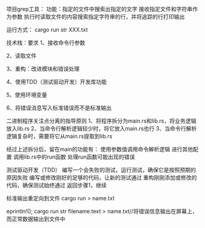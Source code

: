 项目grep工具：
功能：指定的文件中搜索出指定的文字
接收指定文件和字符串作为参数
执行时读取文件的内容搜索指定字符串的行，并将追踪的行打印输出

运行方式：
cargo run str XXX.txt


技术栈：要求
1、接收命令行参数

2、读取文件

3、重构：改进模块和错误处理

4、使用TDD（测试驱动开发）开发库功能

5、使用环境变量

6、将错误消息写入标准错误而不是标准输出

二进制程序关注点分离的指导原则
1、将程序拆分为main.rs和lib.rs，将业务逻辑放入lib.rs
2、当命令行解析逻辑较少时，将它放入main.rs也行
3、当命令行解析逻辑复杂时，需要将它从main.rs提取到lib.rs

经过上述拆分后，留在main的功能有：
使用参数值调用命令解析逻辑
进行其他配置
调用lib.rs中的run函数
处理run函数可能出现的错误

测试驱动开发（TDD）
编写一个会失败的测试，运行测试，确保它是按照预期的原因失败
编写或修改刚好的足够的代码，让新的测试通过
重构刚刚添加或修改的代码，确保测试始终通过
返回步骤1，继续

标准输出重定向到文件
cargo run > name.txt

eprintln!();
cargo run str filename.text > name.txt//将错误信息输出在屏幕上，而正常数据输出到文件中